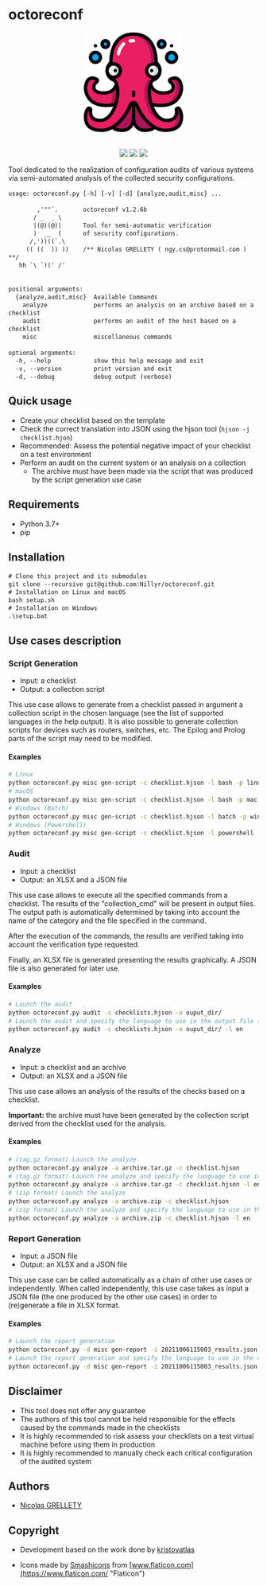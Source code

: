 # octoreconf

<p align="center">
  <img width="200" height="200" src="ressources/logo.png">
  <br/><br/>
</p>

<p align="center">
  <img src="https://img.shields.io/badge/coverage-84%25-green.svg">
  <img src="https://img.shields.io/badge/python-3.7+-blue.svg">
  <img src="https://img.shields.io/badge/platform-macOS%2FLinux%2FWindows-blue.svg">
</p>

Tool dedicated to the realization of configuration audits of various systems via semi-automated analysis of the collected security configurations.

```
usage: octoreconf.py [-h] [-v] [-d] {analyze,audit,misc} ...

        ,'""`.       octoreconf v1.2.6b
       / _  _ \
       |(@)(@)|      Tool for semi-automatic verification
       )  __  (      of security configurations.
      /,'))((`.\
     (( ((  )) ))    /** Nicolas GRELLETY ( ngy.cs@protonmail.com ) **/
   hh `\ `)(' /'


positional arguments:
  {analyze,audit,misc}  Available Commands
    analyze             performs an analysis on an archive based on a checklist
    audit               performs an audit of the host based on a checklist
    misc                miscellaneous commands

optional arguments:
  -h, --help            show this help message and exit
  -v, --version         print version and exit
  -d, --debug           debug output (verbose)
```

## Quick usage

- Create your checklist based on the template
- Check the correct translation into JSON using the hjson tool (`hjson -j checklist.hjon`)
- Recommended: Assess the potential negative impact of your checklist on a test environment
- Perform an audit on the current system or an analysis on a collection
  - The archive must have been made via the script that was produced by the script generation use case

## Requirements

- Python 3.7+
- pip

## Installation

```
# Clone this project and its submodules
git clone --recursive git@github.com:Nillyr/octoreconf.git
# Installation on Linux and macOS
bash setup.sh
# Installation on Windows
.\setup.bat
```

## Use cases description

### Script Generation

- Input: a checklist
- Output: a collection script

This use case allows to generate from a checklist passed in argument a collection script in the chosen language (see the list of supported languages in the help output). It is also possible to generate collection scripts for devices such as routers, switches, etc. The Epilog and Prolog parts of the script may need to be modified.

#### Examples

```bash
# Linux
python octoreconf.py misc gen-script -c checklist.hjson -l bash -p linux -o linux-collection-script.sh
# macOS
python octoreconf.py misc gen-script -c checklist.hjson -l bash -p mac -o mac-collection-script.sh
# Windows (Batch)
python octoreconf.py misc gen-script -c checklist.hjson -l batch -p windows -o windows-collection-script.bat
# Windows (Powershell)
python octoreconf.py misc gen-script -c checklist.hjson -l powershell -p windows -o windows-collection-script.ps1
```

### Audit

- Input: a checklist
- Output: an XLSX and a JSON file

This use case allows to execute all the specified commands from a checklist. The results of the "collection_cmd" will be present in output files. The output path is automatically determined by taking into account the name of the category and the file specified in the command.

After the execution of the commands, the results are verified taking into account the verification type requested.

Finally, an XLSX file is generated presenting the results graphically. A JSON file is also generated for later use.

#### Examples

```bash
# Launch the audit
python octoreconf.py audit -c checklists.hjson -o ouput_dir/
# Launch the audit and specify the language to use in the output file (xlsx)
python octoreconf.py audit -c checklists.hjson -o ouput_dir/ -l en
```

### Analyze

- Input: a checklist and an archive
- Output: an XLSX and a JSON file

This use case allows an analysis of the results of the checks based on a checklist.

**Important:** the archive must have been generated by the collection script derived from the checklist used for the analysis.

#### Examples

```bash
# (tag.gz format) Launch the analyze
python octoreconf.py analyze -a archive.tar.gz -c checklist.hjson
# (tag.gz format) Launch the analyze and specify the language to use in the output file (xlsx)
python octoreconf.py analyze -a archive.tar.gz -c checklist.hjson -l en
# (zip format) Launch the analyze
python octoreconf.py analyze -a archive.zip -c checklist.hjson
# (zip format) Launch the analyze and specify the language to use in the output file (xlsx)
python octoreconf.py analyze -a archive.zip -c checklist.hjson -l en
```

### Report Generation

- Input: a JSON file
- Output: an XLSX and a JSON file

This use case can be called automatically as a chain of other use cases or independently. When called independently, this use case takes as input a JSON file (the one produced by the other use cases) in order to (re)generate a file in XLSX format.

#### Examples

```bash
# Launch the report generation
python octoreconf.py -d misc gen-report -i 20211006115003_results.json
# Launch the report generation and specify the language to use in the output file (xlsx)
python octoreconf.py -d misc gen-report -i 20211006115003_results.json -l en
```

## Disclaimer

- This tool does not offer any guarantee
- The authors of this tool cannot be held responsible for the effects caused by the commands made in the checklists
- It is highly recommended to risk assess your checklists on a test virtual machine before using them in production
- It is highly recommended to manually check each critical configuration of the audited system

## Authors

- [Nicolas GRELLETY](https://github.com/Nillyr)

## Copyright

- Development based on the work done by [kristovatlas](https://github.com/kristovatlas/osx-config-check)

- Icons made by [Smashicons](https://www.flaticon.com/authors/smashicons "Smashicons") from [www.flaticon.com](https://www.flaticon.com/ "Flaticon")
